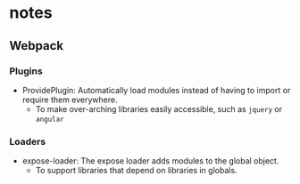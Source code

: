 # notes

## Webpack

### Plugins

  - ProvidePlugin: Automatically load modules instead of having to import or require them everywhere.
    - To make over-arching libraries easily accessible, such as `jquery` or `angular`
    
### Loaders

  - expose-loader: The expose loader adds modules to the global object. 
    - To support libraries that depend on libraries in globals.
